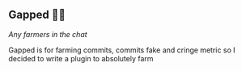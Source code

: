 ## Gapped 🧑‍🌾

*Any farmers in the chat*

Gapped is for farming commits, commits fake and cringe metric so I decided to write a plugin to absolutely farm
